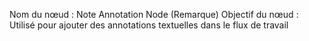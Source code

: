 Nom du nœud : Note Annotation Node (Remarque)
Objectif du nœud : Utilisé pour ajouter des annotations textuelles dans le flux de travail
